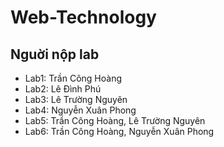 # Web-Technology
## Nguời nộp lab
- Lab1: Trần Công Hoàng
- Lab2: Lê Đình Phú
- Lab3: Lê Trường Nguyên
- Lab4: Nguyễn Xuân Phong
- Lab5: Trần Công Hoàng, Lê Trường Nguyên
- Lab6: Trần Công Hoàng, Nguyễn Xuân Phong 
